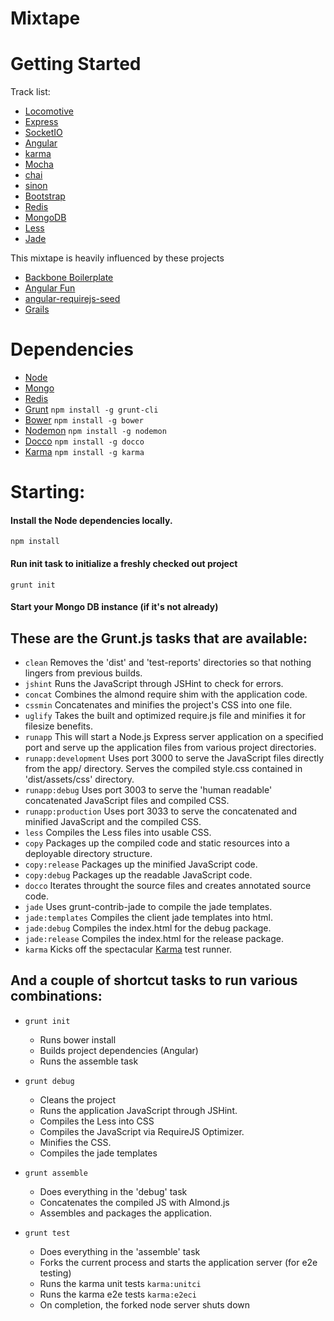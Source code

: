 # Mixtape #

# Getting Started #

Track list:

* [Locomotive](http://locomotivejs.org/)
* [Express](http://expressjs.com/)
* [SocketIO](http://socket.io/)
* [Angular](http://angularjs.org/)
* [karma](http://karma-runner.github.io/0.8/index.html)
* [Mocha](http://visionmedia.github.io/mocha/)
* [chai](http://chaijs.com/)
* [sinon](http://sinonjs.org/)
* [Bootstrap](http://twitter.github.io/bootstrap/)
* [Redis](http://redis.io/)
* [MongoDB](http://www.mongodb.org/)
* [Less](http://lesscss.org/)
* [Jade](http://jade-lang.com/)

This mixtape is heavily influenced by these projects

* [Backbone Boilerplate](https://github.com/backbone-boilerplate/backbone-boilerplate)
* [Angular Fun](https://github.com/CaryLandholt/AngularFun)
* [angular-requirejs-seed](https://github.com/maxdow/angularjs-requirejs-seed)
* [Grails](http://grails.org/)

# Dependencies #  

* [Node](http://nodejs.org/)
* [Mongo](http://www.mongodb.org/)
* [Redis](http://redis.io/)
* [Grunt](https://github.com/cowboy/grunt) `npm install -g grunt-cli` 
* [Bower](http://twitter.github.com/bower/) `npm install -g bower`
* [Nodemon](https://github.com/remy/nodemon/) `npm install -g nodemon`
* [Docco](http://jashkenas.github.io/docco/) `npm install -g docco`
* [Karma](https://github.com/karma-runner/karma/) `npm install -g karma`

# Starting: #

#### Install the Node dependencies locally. ####
`npm install`

#### Run init task to initialize a freshly checked out project ####
`grunt init`

#### Start your Mongo DB instance (if it's not already) ####

## These are the Grunt.js tasks that are available: ##

* `clean` Removes the 'dist' and 'test-reports' directories so that nothing lingers from previous builds.
* `jshint` Runs the JavaScript through JSHint to check for errors.
* `concat` Combines the almond require shim with the application code. 
* `cssmin` Concatenates and minifies the project's CSS into one file.
* `uglify` Takes the built and optimized require.js file and minifies it for filesize benefits.
* `runapp` This will start a Node.js Express server application on a specified port and serve up the application files from various project directories. 
* `runapp:development` Uses port 3000 to serve the JavaScript files directly from the app/ directory. Serves the compiled style.css contained in 'dist/assets/css' directory.
* `runapp:debug` Uses port 3003 to serve the 'human readable' concatenated JavaScript files and compiled CSS. 
* `runapp:production` Uses port 3033 to serve the concatenated and minified JavaScript and the compiled CSS. 
* `less` Compiles the Less files into usable CSS. 
* `copy` Packages up the compiled code and static resources into a deployable directory structure. 
* `copy:release` Packages up the minified JavaScript code.
* `copy:debug` Packages up the readable JavaScript code. 
* `docco` Iterates throught the source files and creates annotated source code. 
* `jade` Uses grunt-contrib-jade to compile the jade templates. 
* `jade:templates` Compiles the client jade templates into html. 
* `jade:debug` Compiles the index.html for the debug package.
* `jade:release` Compiles the index.html for the release package.
* `karma` Kicks off the spectacular [Karma](http://karma-runner.github.io/0.8/index.html) test runner.

## And a couple of shortcut tasks to run various combinations: ##

* `grunt init` 

  * Runs bower install
  * Builds project dependencies (Angular)
  * Runs the assemble task

* `grunt debug` 

  * Cleans the project 
  * Runs the application JavaScript through JSHint.
  * Compiles the Less into CSS
  * Compiles the JavaScript via RequireJS Optimizer.
  * Minifies the CSS.
  * Compiles the jade templates

* `grunt assemble`

  * Does everything in the 'debug' task
  * Concatenates the compiled JS with Almond.js 
  * Assembles and packages the application.

* `grunt test`

  * Does everything in the 'assemble' task
  * Forks the current process and starts the application server (for e2e testing)
  * Runs the karma unit tests `karma:unitci`
  * Runs the karma e2e tests `karma:e2eci`
  * On completion, the forked node server shuts down

